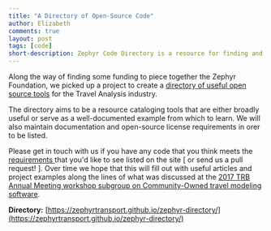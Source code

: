 ```yaml
---
title: "A Directory of Open-Source Code"
author: Elizabeth
comments: true
layout: post
tags: [code]
short-description: Zephyr Code Directory is a resource for finding and learning about open source tools for travel analysis. 
---
```


Along the way of finding some funding to piece together the Zephyr Foundation, we picked up a project to create a [directory of useful open source tools](https://zephyrtransport.github.io/zephyr-directory/) for the Travel Analysis industry.  

The directory aims to be a resource cataloging tools that are either broadly useful or serve as a well-documented example from which to learn.  We will also maintain documentation and open-source license requirements in orer to be listed.  

Please get in touch with us if you have any code that you think meets the [ requirements ](https://zephyrtransport.github.io/zephyr-directory/articles/adding-a-project/)  that you'd like to see listed on the site [ or send us  a pull request! ].  Over time we hope that this will fill out with useful articles and project examples along the lines of what was discussed at the  <a href="{{ site.url }}/trb17projects/3-Community-owned-travel-modeling-software/">2017 TRB Annual Meeting workshop subgroup on Community-Owned travel modeling software</a>.

**Directory:** [https://zephyrtransport.github.io/zephyr-directory/](https://zephyrtransport.github.io/zephyr-directory/)